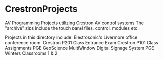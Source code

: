 # CrestronProjects
AV Programming Projects utilizing Crestron AV control systems
The "archive" zips include the touch panel files, control, modules etc. 

Projects in this directory include:
Electrosonic's Livermore office conference room.
Crestron P201 Class Entrance Exam
Crestron P101 Class Assignments
PGE GeoScience MultiWindow Digital Signage System
PGE Winters Classrooms 1 & 2


